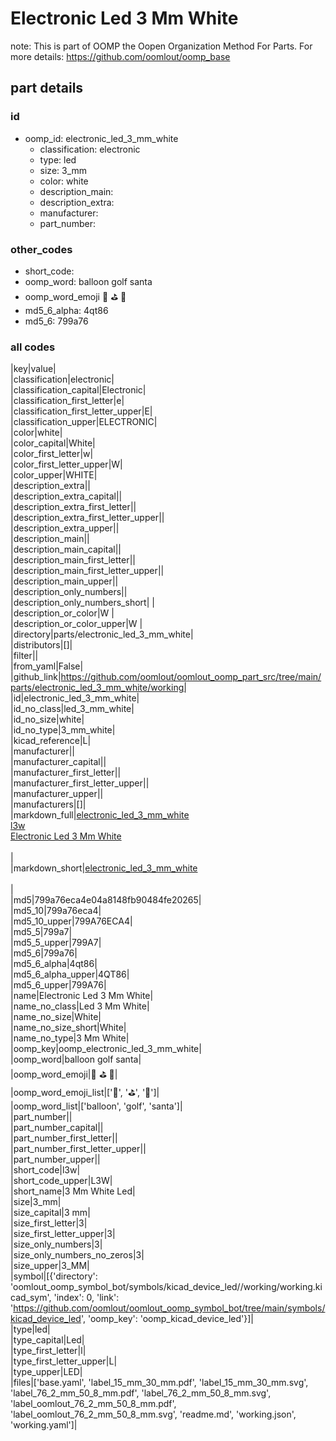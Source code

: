 # Electronic Led 3 Mm White  

note: This is part of OOMP the Oopen Organization Method For Parts. For more details: https://github.com/oomlout/oomp_base

##  part details





### id
* oomp_id: electronic_led_3_mm_white
  * classification: electronic
  * type: led
  * size: 3_mm
  * color: white
  * description_main: 
  * description_extra: 
  * manufacturer: 
  * part_number: 

### other_codes
* short_code: 
* oomp_word: balloon golf santa
* oomp_word_emoji :balloon: :golf: :santa:
* md5_6_alpha: 4qt86
* md5_6: 799a76

### all codes 
|key|value|  
|classification|electronic|  
|classification_capital|Electronic|  
|classification_first_letter|e|  
|classification_first_letter_upper|E|  
|classification_upper|ELECTRONIC|  
|color|white|  
|color_capital|White|  
|color_first_letter|w|  
|color_first_letter_upper|W|  
|color_upper|WHITE|  
|description_extra||  
|description_extra_capital||  
|description_extra_first_letter||  
|description_extra_first_letter_upper||  
|description_extra_upper||  
|description_main||  
|description_main_capital||  
|description_main_first_letter||  
|description_main_first_letter_upper||  
|description_main_upper||  
|description_only_numbers||  
|description_only_numbers_short| |  
|description_or_color|W |  
|description_or_color_upper|W |  
|directory|parts/electronic_led_3_mm_white|  
|distributors|[]|  
|filter||  
|from_yaml|False|  
|github_link|https://github.com/oomlout/oomlout_oomp_part_src/tree/main/parts/electronic_led_3_mm_white/working|  
|id|electronic_led_3_mm_white|  
|id_no_class|led_3_mm_white|  
|id_no_size|white|  
|id_no_type|3_mm_white|  
|kicad_reference|L|  
|manufacturer||  
|manufacturer_capital||  
|manufacturer_first_letter||  
|manufacturer_first_letter_upper||  
|manufacturer_upper||  
|manufacturers|[]|  
|markdown_full|[electronic_led_3_mm_white](https://github.com/oomlout/oomlout_oomp_part_src/tree/main/parts/electronic_led_3_mm_white/working)<br>[l3w](https://github.com/oomlout/oomlout_oomp_part_src/tree/main/parts/electronic_led_3_mm_white/working)<br>[Electronic Led 3 Mm White](https://github.com/oomlout/oomlout_oomp_part_src/tree/main/parts/electronic_led_3_mm_white/working)<br><br>|  
|markdown_short|[electronic_led_3_mm_white](https://github.com/oomlout/oomlout_oomp_part_src/tree/main/parts/electronic_led_3_mm_white/working)<br><br>|  
|md5|799a76eca4e04a8148fb90484fe20265|  
|md5_10|799a76eca4|  
|md5_10_upper|799A76ECA4|  
|md5_5|799a7|  
|md5_5_upper|799A7|  
|md5_6|799a76|  
|md5_6_alpha|4qt86|  
|md5_6_alpha_upper|4QT86|  
|md5_6_upper|799A76|  
|name|Electronic Led 3 Mm White|  
|name_no_class|Led 3 Mm White|  
|name_no_size|White|  
|name_no_size_short|White|  
|name_no_type|3 Mm White|  
|oomp_key|oomp_electronic_led_3_mm_white|  
|oomp_word|balloon golf santa|  
|oomp_word_emoji|:balloon: :golf: :santa:|  
|oomp_word_emoji_list|[':balloon:', ':golf:', ':santa:']|  
|oomp_word_list|['balloon', 'golf', 'santa']|  
|part_number||  
|part_number_capital||  
|part_number_first_letter||  
|part_number_first_letter_upper||  
|part_number_upper||  
|short_code|l3w|  
|short_code_upper|L3W|  
|short_name|3 Mm White Led|  
|size|3_mm|  
|size_capital|3 mm|  
|size_first_letter|3|  
|size_first_letter_upper|3|  
|size_only_numbers|3|  
|size_only_numbers_no_zeros|3|  
|size_upper|3_MM|  
|symbol|[{'directory': 'oomlout_oomp_symbol_bot/symbols/kicad_device_led//working/working.kicad_sym', 'index': 0, 'link': 'https://github.com/oomlout/oomlout_oomp_symbol_bot/tree/main/symbols/kicad_device_led', 'oomp_key': 'oomp_kicad_device_led'}]|  
|type|led|  
|type_capital|Led|  
|type_first_letter|l|  
|type_first_letter_upper|L|  
|type_upper|LED|  
|files|['base.yaml', 'label_15_mm_30_mm.pdf', 'label_15_mm_30_mm.svg', 'label_76_2_mm_50_8_mm.pdf', 'label_76_2_mm_50_8_mm.svg', 'label_oomlout_76_2_mm_50_8_mm.pdf', 'label_oomlout_76_2_mm_50_8_mm.svg', 'readme.md', 'working.json', 'working.yaml']|  
